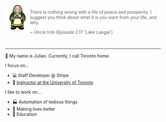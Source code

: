 
<!--START_SECTION:iroh-->
<img height="80" align="left" src="https://raw.githubusercontent.com/jules2689/jules2689/master/iroh.png">
  
  > There is nothing wrong with a life of peace and prosperity. I suggest you think about what it is you want from your life, and why.
  >
  > ~ Uncle Iroh (Episode 2.17 'Lake Laogai')
<!--END_SECTION:iroh-->

<br>

---

:wave: My name is Julian. Currently, I call Toronto home.

I focus on...
- :computer: Staff Developer @ Stripe
- :school: [Instructor at the University of Toronto](https://csc491.dcsil.ca)

I like to work on...
- :factory: Automation of tedious things
- :gift_heart: Making lives better
- :pencil: Education
